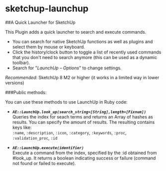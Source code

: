 sketchup-launchup
=================

##A Quick Launcher for SketchUp

This Plugin adds a quick launcher to search and execute commands.
* You can search for native SketchUp functions as well as plugins
  and select them by mouse or keyboard.
* Click the history/clock button to toggle a list of recently used
  commands that you don't need to search anymore (this can be used
  as a dynamic toolbar).
* Search for "*LaunchUp – Options*" to change settings.

*Recommended*:  SketchUp 8 M2 or higher (it works in a limited way in lower versions)

###Public methods:

You can use these methods to use LaunchUp in Ruby code:

* **_`AE::LaunchUp.look_up(search_string=[String],length=[Fixnum])`_**  
  Queries the index for seach terms and returns an Array of hashes as results.
  You can specify the amount of results. The resulting contains keys like:  
  `:name`, `:description`, `:icon`, `:category`, `:keywords`, `:proc`, `:validation_proc`, `:id`

* **_`AE::LaunchUp.execute(identifier)`_**  
  Execute a command from the index, specified by the :id obtained from #look_up.
  It returns a boolean indicating success or failure (command not found or failed
  to execute).

